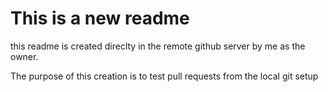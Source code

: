 # This is a new readme 
this readme is created direclty in the remote github server by me as the owner.

The purpose of this creation is to test pull requests from the local git setup
